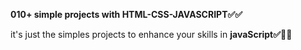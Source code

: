 **010+ simple projects with HTML-CSS-JAVASCRIPT✅✅**

it's just the simples projects to enhance your skills in **javaScript✅👨🏻**